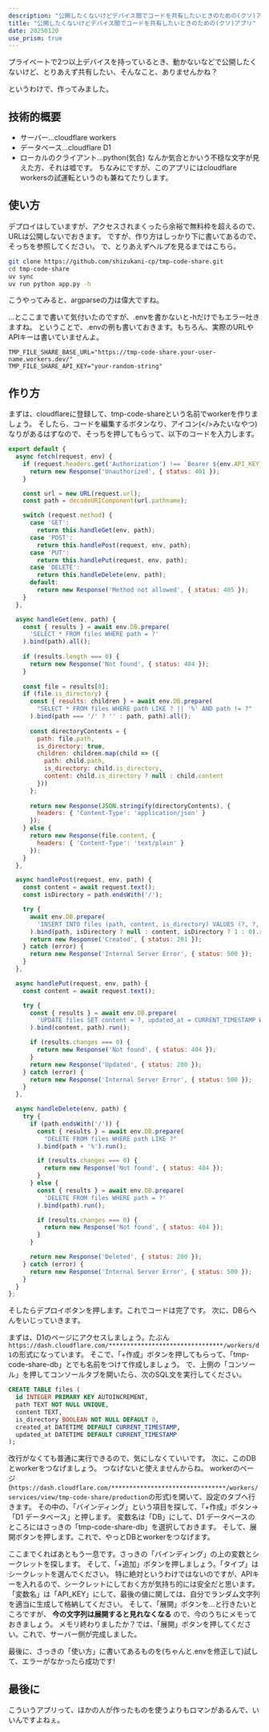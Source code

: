 ```yaml
---
description: "公開したくないけどデバイス間でコードを共有したいときのための(クソ)アプリの使い方・作り方"
title: "公開したくないけどデバイス間でコードを共有したいときのための(クソ)アプリ"
date: 20250120
use_prism: true
---
```

プライベートで2つ以上デバイスを持っているとき、動かないなどで公開したくないけど、とりあえず共有したい、そんなこと、ありませんかね？

というわけで、作ってみました。
## 技術的概要


- サーバー…cloudflare workers
- データベース…cloudflare D1
- ローカルのクライアント…python(気合)
なんか気合とかいう不穏な文字が見えた方、それは嘘です。
ちなみにですが、このアプリにはcloudflare workersの試運転というのも兼ねてたりします。
## 使い方
デプロイはしていますが、アクセスされまくったら余裕で無料枠を超えるので、URLは公開しないでおきます。
ですが、作り方はしっかり下に書いてあるので、そっちを参照してください。
で、とりあえずヘルプを見るまではこちら。
```sh
git clone https://github.com/shizukani-cp/tmp-code-share.git
cd tmp-code-share
uv sync
uv run python app.py -h
```
こうやってみると、argparseの力は偉大ですね。

…とここまで書いて気付いたのですが、.envを書かないと-hだけでもエラー吐きますね。
ということで、.envの例も書いておきます。もちろん、実際のURLやAPIキーは書いていませんよ。
```.env
TMP_FILE_SHARE_BASE_URL="https://tmp-code-share.your-user-name.workers.dev/"
TMP_FILE_SHARE_API_KEY="your-random-string"
```
## 作り方
まずは、cloudflareに登録して、tmp-code-shareという名前でworkerを作りましょう。
そしたら、コードを編集するボタンなり、アイコン(</>みたいなやつ)なりがあるはずなので、そっちを押してもらって、以下のコードを入力します。
```javascript
export default {
  async fetch(request, env) {
    if (request.headers.get('Authorization') !== `Bearer ${env.API_KEY}`) {
      return new Response('Unauthorized', { status: 401 });
    }

    const url = new URL(request.url);
    const path = decodeURIComponent(url.pathname);

    switch (request.method) {
      case 'GET':
        return this.handleGet(env, path);
      case 'POST':
        return this.handlePost(request, env, path);
      case 'PUT':
        return this.handlePut(request, env, path);
      case 'DELETE':
        return this.handleDelete(env, path);
      default:
        return new Response('Method not allowed', { status: 405 });
    }
  },

  async handleGet(env, path) {
    const { results } = await env.DB.prepare(
      'SELECT * FROM files WHERE path = ?'
    ).bind(path).all();
  
    if (results.length === 0) {
      return new Response('Not found', { status: 404 });
    }
  
    const file = results[0];
    if (file.is_directory) {
      const { results: children } = await env.DB.prepare(
        "SELECT * FROM files WHERE path LIKE ? || '%' AND path != ?"
      ).bind(path === '/' ? '' : path, path).all();
  
      const directoryContents = {
        path: file.path,
        is_directory: true,
        children: children.map(child => ({
          path: child.path,
          is_directory: child.is_directory,
          content: child.is_directory ? null : child.content
        }))
      };
  
      return new Response(JSON.stringify(directoryContents), {
        headers: { 'Content-Type': 'application/json' }
      });
    } else {
      return new Response(file.content, {
        headers: { 'Content-Type': 'text/plain' }
      });
    }
  },

  async handlePost(request, env, path) {
    const content = await request.text();
    const isDirectory = path.endsWith('/');

    try {
      await env.DB.prepare(
        'INSERT INTO files (path, content, is_directory) VALUES (?, ?, ?)'
      ).bind(path, isDirectory ? null : content, isDirectory ? 1 : 0).run();
      return new Response('Created', { status: 201 });
    } catch (error) {
      return new Response('Internal Server Error', { status: 500 });
    }
  },

  async handlePut(request, env, path) {
    const content = await request.text();

    try {
      const { results } = await env.DB.prepare(
        'UPDATE files SET content = ?, updated_at = CURRENT_TIMESTAMP WHERE path = ? AND is_directory = 0'
      ).bind(content, path).run();

      if (results.changes === 0) {
        return new Response('Not found', { status: 404 });
      }
      return new Response('Updated', { status: 200 });
    } catch (error) {
      return new Response('Internal Server Error', { status: 500 });
    }
  },

  async handleDelete(env, path) {
    try {
      if (path.endsWith('/')) {
        const { results } = await env.DB.prepare(
          "DELETE FROM files WHERE path LIKE ?"
        ).bind(path + '%').run();

        if (results.changes === 0) {
          return new Response('Not found', { status: 404 });
        }
      } else {
        const { results } = await env.DB.prepare(
          'DELETE FROM files WHERE path = ?'
        ).bind(path).run();

        if (results.changes === 0) {
          return new Response('Not found', { status: 404 });
        }
      }

      return new Response('Deleted', { status: 200 });
    } catch (error) {
      return new Response('Internal Server Error', { status: 500 });
    }
  }
};
```
そしたらデプロイボタンを押します。これでコードは完了です。
次に、DBらへんをいじっていきます。

まずは、D1のページにアクセスしましょう。たぶん`https://dash.cloudflare.com/********************************/workers/d1`の形式になっています。
そこで、「+作成」ボタンを押してもらって、「tmp-code-share-db」とでも名前をつけて作成しましょう。
で、上側の「コンソール」を押してコンソールタブを開いたら、次のSQL文を実行してください。
```SQL
CREATE TABLE files (
  id INTEGER PRIMARY KEY AUTOINCREMENT,
  path TEXT NOT NULL UNIQUE,
  content TEXT,
  is_directory BOOLEAN NOT NULL DEFAULT 0,
  created_at DATETIME DEFAULT CURRENT_TIMESTAMP,
  updated_at DATETIME DEFAULT CURRENT_TIMESTAMP
);
```
改行がなくても普通に実行できるので、気にしなくていいです。
次に、このDBとworkerをつなげましょう。
つなげないと使えませんからね。
workerのページ(`https://dash.cloudflare.com/********************************/workers/services/view/tmp-code-share/production`の形式)を開いて、設定のタブへ行きます。
その中の、「バインディング」という項目を探して、「+作成」ボタン→「D1 データベース」と押します。
変数名は「DB」にして、D1 データベースのところにはさっきの「tmp-code-share-db」を選択しておきます。
そして、展開ボタンを押します。これで、やっとDBとworkerをつなげます。

ここまでくればあともう一息です。さっきの「バインディング」の上の変数とシークレットを探します。
そして、「+追加」ボタンを押しましょう。「タイプ」はシークレットを選んでください。
特に絶対というわけではないのですが、APIキーを入れるので、シークレットにしておく方が気持ち的には安全だと思います。
「変数名」は「API_KEY」にして、最後の値に関しては、自分でランダム文字列を適当に生成して格納してください。
そして、「展開」ボタンを…と行きたいところですが、 **今の文字列は展開すると見れなくなる** ので、今のうちにメモっておきましょう。
メモリ終わりましたか？では、「展開」ボタンを押してください。これで、サーバー側が完成しました。

最後に、さっきの「使い方」に書いてあるものを(ちゃんと.envを修正して)試して、エラーがなかったら成功です!
## 最後に
こういうアプリって、ほかの人が作ったものを使うよりもロマンがあるんで、いいんですよねぇ。
